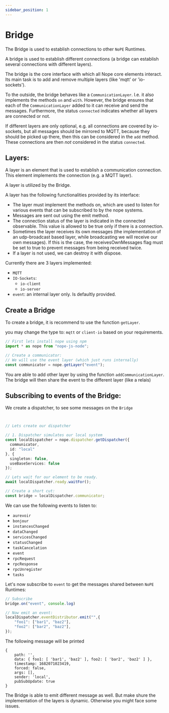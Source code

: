 ```yaml
---
sidebar_position: 1
---
```


# Bridge

The Bridge is used to establish connections to other `NoPE` Runtimes.

A bridge is used to establish different connections (a bridge can establish several connections with different layers). 

The bridge is the core interface with which all Nope core elements interact. Its main task is to add and remove multiple layers (like 'mqtt' or 'io-sockets'). 

To the outside, the bridge behaves like a `CommunicationLayer`. I.e. it also implements the methods `on` and `with`. However, the bridge ensures that each of the `CommunicationLayer` added to it can receive and send the messages. Furthermore, the status `connected` indicates whether all layers are connected or not. 

If different layers are only optional, e.g. all connections are covered by io-sockets, but all messages should be mirrored to MQTT, because they should be picked up there, then this can be considered in the `add` method. These connections are then *not* considered in the status `connected`.

## Layers:

A layer is an element that is used to establish a communication connection. This element implements the connection (e.g.  a MQTT layer).

A layer is utilized by the Bridge.

A layer has the following functionalities provided by its interface:
- The layer must implement the methods on, which are used to listen for various events that can be subscribed to by the nope systems.
- Messages are sent out using the emit method.
- The connection status of the layer is indicated in the connected observable. This value is allowed to be true only if there is a connection.
- Sometimes the layer receives its own messages (the implementation of an udp-broadcast based layer, while broadcasting we will receive our own messages). If this is the case, the receivesOwnMessages flag must be set to true to prevent messages from being received twice.
- If a layer is not used, we can destroy it with dispose.

Currently there are 3 layers implemented:
- `MQTT`
- `IO-Sockets`:
   - `io-client`
   - `io-server`
- `event`: an internal layer only. Is defaultly provided.

## Create a Bridge

To create a bridge, it is recommend to use the function `getLayer`.

you may change the type to: `mqtt` or `client-io` based on your requirements.


```typescript
// First lets install nope using npm
import * as nope from "nope-js-node";

// Create a communicator:
// We will use the event layer (which just runs internally)
const communicator = nope.getLayer("event");
```

You are able to add other layer by using the function `addCommunicationLayer`. The bridge will then share the event to the different layer (like a relais)


## Subscribing to events of the Bridge:

We create a dispatcher, to see some messages on the `Bridge`


```typescript


// Lets create our dispatcher

// 1. Dispatcher simulates our local system
const localDispatcher = nope.dispatcher.getDispatcher({
  communicator,
  id: "local"
}, {
  singleton: false,
  useBaseServices: false
});

// Lets wait for our element to be ready.
await localDispatcher.ready.waitFor();

// Create a short cut:
const bridge = localDispatcher.communicator;
```

We can use the following events to listen to:

- `aurevoir`
- `bonjour`
- `instancesChanged`
- `dataChanged`
- `servicesChanged`
- `statusChanged`
- `taskCancelation`
- `event`
- `rpcRequest`
- `rpcResponse`
- `rpcUnregister`
- `tasks`

Let's now subscribe to `event` to get the messages shared between `NoPE` Runtimes:

```typescript
// Subscribe
bridge.on("event", console.log)

// Now emit an event:
localDispatcher.eventDistributor.emit("",{
    "foo1": ["bar1", "baz2"],
    "foo2": ["bar2", "baz2"],
});
``` 

The following message will be printed

    {
        path: '',
        data: { foo1: [ 'bar1', 'baz2' ], foo2: [ 'bar2', 'baz2' ] },
        timestamp: 1682071023419,
        forced: false,
        args: [],
        sender: 'local',
        pubSubUpdate: true
    }

The Bridge is able to emit different message as well. But make shure the implementation of the layers is dynamic. Otherwise you might face some issues.